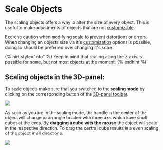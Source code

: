 # Scale Objects

The scaling objects offers a way to alter the size of every object. This is useful to make adjustments of objects that are not [customizable](../user-interface/the-properties-panel.md).

Exercise caution when modifying scale to prevent distortions or errors. When changing an objects size via it's [customization](../user-interface/the-properties-panel.md) options is possible, doing so should be preferred over changing it's scale.   

{% hint style="info" %}
Keep in mind that scaling along the Z-axis is possible for some, but not most objects at the moment.
{% endhint %}

## Scaling objects in the 3D-panel:

To scale objects make sure that you switched to the **scaling mode** by clicking on the corresponding button of the [3D-panel toolbar](../user-interface/the-3d-panel.md#the-toolbar-of-the-3d-panel).

![](../../../.gitbook/assets/iVP\_guide\_scale\_objects\_3D\_panel\_toolbar\_button.jpg)

As soon as you are in the scaling mode, the handle in the center of the object will change to an angle bracket with three axis which have small cubes at the ends. By **dragging a cube with the mouse** the object will scale in the respective direction. To drag the central cube results in a even scaling of the object in all directions.

![](<../../../.gitbook/assets/iVP\_guide\_scale\_objects\_3D\_panel (1).jpg>)

